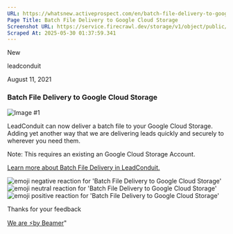 ```yaml
---
URL: https://whatsnew.activeprospect.com/en/batch-file-delivery-to-google-cloud-storage
Page Title: Batch File Delivery to Google Cloud Storage
Screenshot URL: https://service.firecrawl.dev/storage/v1/object/public/media/screenshot-1401996c-e4e3-4827-9efa-3293d309e248.png
Scraped At: 2025-05-30 01:37:59.341
---
```

New






leadconduit



August 11, 2021

### Batch File Delivery to Google Cloud Storage

![Image #1](https://app.getbeamer.com/pictures?id=161694-Te-_ve-_ve-_ve-_vTTvv71i77-977-9AO-_ve-_vQDvv71Q77-977-977-977-9WXwK77-9Zibvv70BOu-_ve-_ve-_vQ..&v=4)

LeadConduit can now deliver a batch file to your Google Cloud Storage. Adding yet another way that we are delivering leads quickly and securely to wherever you need them.

Note: This requires an existing an Google Cloud Storage Account.

[Learn more about Batch File Delivery in LeadConduit.](https://community.activeprospect.com/posts/4124272-creating-a-batch-delivery)

![emoji negative reaction for 'Batch File Delivery to Google Cloud Storage'](https://app.getbeamer.com/images/emojiNeg.svg)![emoji neutral reaction for 'Batch File Delivery to Google Cloud Storage'](https://app.getbeamer.com/images/emojiNeut.svg)![emoji positive reaction for 'Batch File Delivery to Google Cloud Storage'](https://app.getbeamer.com/images/emojiPos.svg)

Thanks for your feedback

[We are ⚡by Beamer](https://www.getbeamer.com/?ref=watermark_MErKJCnu12412_public&company=ActiveProspect&watermarkRef=powered&utm_term=MErKJCnu12412&utm_content=ActiveProspect&utm_source=standalone&utm_medium=footer&utm_campaign=powered)"

